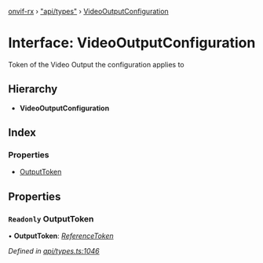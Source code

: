 [onvif-rx](../README.md) › ["api/types"](../modules/_api_types_.md) › [VideoOutputConfiguration](_api_types_.videooutputconfiguration.md)

# Interface: VideoOutputConfiguration

Token of the Video Output the configuration applies to

## Hierarchy

* **VideoOutputConfiguration**

## Index

### Properties

* [OutputToken](_api_types_.videooutputconfiguration.md#readonly-outputtoken)

## Properties

### `Readonly` OutputToken

• **OutputToken**: *[ReferenceToken](../modules/_api_types_.md#referencetoken)*

*Defined in [api/types.ts:1046](https://github.com/patrickmichalina/onvif-rx/blob/3e9b152/src/api/types.ts#L1046)*
